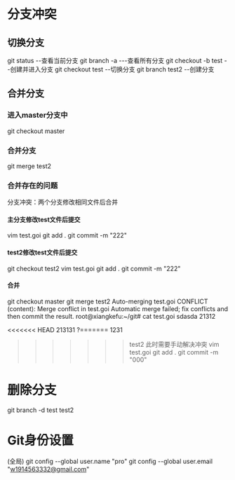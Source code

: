 # 分支冲突
## 切换分支

git status --查看当前分支
git branch -a ---查看所有分支
git checkout -b test --创建并进入分支
git checkout  test --切换分支
git branch test2  --创建分支


## 合并分支

### 进入master分支中
git checkout master

### 合并分支	
git merge test2

### 合并存在的问题
分支冲突：两个分支修改相同文件后合并

#### 主分支修改test文件后提交
vim test.goi 
git add .
git commit -m "222"

#### test2修改test文件后提交
git checkout test2
vim test.goi 
git add .
git commit -m "222"

#### 合并
git checkout master 
git merge test2
Auto-merging test.goi
CONFLICT (content): Merge conflict in test.goi
Automatic merge failed; fix conflicts and then commit the result.
root@xiangkefu:~/git# cat test.goi 
sdasda
21312

<<<<<<< HEAD
213131
?=======
1231
>>>>>>> test2
此时需要手动解决冲突
 vim test.goi 
 git add .
 git commit -m "000"



# 删除分支
git branch -d test test2


# Git身份设置
(全局)
git config --global user.name "pro"
git config --global user.email "w1914563332@gmail.com"

